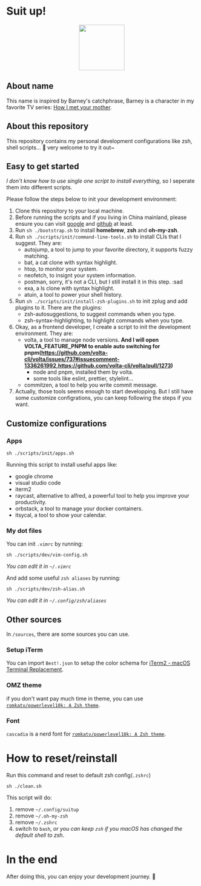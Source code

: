 # Suit up!

<p align="center">
    <img src="https://github.com/ChangeHow/suitup/blob/main/suitup.mini.png?raw=true"
        height="120">
</p>

## About name

This name is inspired by Barney's catchphrase, Barney is a character in my favorite TV series: [How I met your mother](https://www.themoviedb.org/tv/1100-how-i-met-your-mother).

## About this repository 

This  repository contains my personal development configurations like zsh, shell scripts... 🙌 very welcome to try it out~

## Easy to get started

_I don't know how to use single one script to install everything_, so I seperate them into different scripts.

Please follow the steps below to init your development environment:

1. Clone this  repository to your local machine.
2. Before running the scripts and if you living in China mainland, please ensure you can visit [google](https://www.google.com) and [github](https://github.com) at least.
3. Run `sh ./bootstrap.sh` to install **homebrew**, **zsh** and **oh-my-zsh**.
4. Run `sh ./scripts/init/command-line-tools.sh` to install CLIs that I suggest. They are:
   - autojump, a tool to jump to your favorite directory, it supports fuzzy matching.
   - bat, a cat clone with syntax highlight.
   - htop, to monitor your system.
   - neofetch, to insignt your system information.
   - postman, sorry, it's not a CLI, but I still install it in this step. :sad
   - exa, a ls clone with syntax highlight.
   - atuin, a tool to power your shell history.
5. Run `sh ./scripts/init/install-zsh-plugins.sh` to init zplug and add plugins to it. There are the plugins:
   - zsh-autosuggestions, to suggest commands when you type.
   - zsh-syntax-highlighting, to highlight commands when you type.
6. Okay, as a frontend developer, I create a script to init the development environment. They are:
   - volta, a tool to manage node versions. **And I will open VOLTA_FEATURE_PNPM to enable auto switching for pnpm(https://github.com/volta-cli/volta/issues/737#issuecomment-1336261992,https://github.com/volta-cli/volta/pull/1273)**
     - node and pnpm, installed them by volta.
     - some tools like eslint, prettier, stylelint...
   - commitzen, a tool to help you write commit message.
7. Actually, those tools seems enough to start developping. But I still have some customize configrations, you can keep following the steps if you want.

## Customize configurations 

### Apps

```shell
sh ./scripts/init/apps.sh
```

Running this script to install useful apps like:

- google chrome
- visual studio code
- iterm2
- raycast, alternative to alfred, a powerful tool to help you improve your productivity.
- orbstack, a tool to manage your docker containers.
- itsycal, a tool to show your calendar.

### My dot files

You can init `.vimrc` by running:

```shell
sh ./scripts/dev/vim-config.sh
```

_You can edit it in `~/.vimrc`_

And add some useful `zsh aliases` by running:

```shell
sh ./scripts/dev/zsh-alias.sh
```

_You can edit it in `~/.config/zsh/aliases`_

## Other sources

In `/sources`, there are some sources you can use.

### Setup iTerm

You can import `Best!.json` to setup the color schema for [iTerm2 - macOS Terminal Replacement](https://iterm2.com/).

### OMZ theme

if you don't want pay much time in theme, you can use [`romkatv/powerlevel10k: A Zsh theme`](https://github.com/romkatv/powerlevel10k).

### Font

`cascadia` is a nerd font for [`romkatv/powerlevel10k: A Zsh theme`](https://github.com/romkatv/powerlevel10k).

# How to reset/reinstall

Run this command and reset to default zsh config(`.zshrc`)

```shell
sh ./clean.sh
```

This script will do:

1. remove `~/.config/suitup`
2. remove `~/.oh-my-zsh`
3. remove `~/.zshrc`
4. switch to `bash`, _or you can keep `zsh` if you macOS has changed the default shell to zsh_.

# In the end

After doing this, you can enjoy your development journey. 🎉
